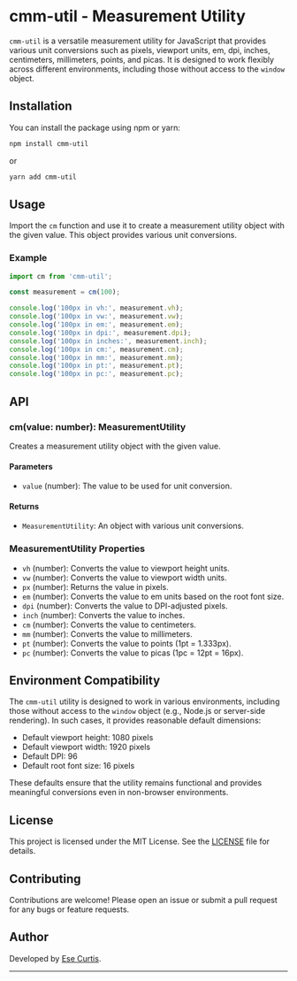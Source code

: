 
# cmm-util - Measurement Utility

`cmm-util` is a versatile measurement utility for JavaScript that provides various unit conversions such as pixels, viewport units, em, dpi, inches, centimeters, millimeters, points, and picas. It is designed to work flexibly across different environments, including those without access to the `window` object.

## Installation

You can install the package using npm or yarn:

```sh
npm install cmm-util
```

or

```sh
yarn add cmm-util
```

## Usage

Import the `cm` function and use it to create a measurement utility object with the given value. This object provides various unit conversions.

### Example

```javascript
import cm from 'cmm-util';

const measurement = cm(100);

console.log('100px in vh:', measurement.vh);
console.log('100px in vw:', measurement.vw);
console.log('100px in em:', measurement.em);
console.log('100px in dpi:', measurement.dpi);
console.log('100px in inches:', measurement.inch);
console.log('100px in cm:', measurement.cm);
console.log('100px in mm:', measurement.mm);
console.log('100px in pt:', measurement.pt);
console.log('100px in pc:', measurement.pc);
```

## API

### cm(value: number): MeasurementUtility

Creates a measurement utility object with the given value.

#### Parameters

- `value` (number): The value to be used for unit conversion.

#### Returns

- `MeasurementUtility`: An object with various unit conversions.

### MeasurementUtility Properties

- `vh` (number): Converts the value to viewport height units.
- `vw` (number): Converts the value to viewport width units.
- `px` (number): Returns the value in pixels.
- `em` (number): Converts the value to em units based on the root font size.
- `dpi` (number): Converts the value to DPI-adjusted pixels.
- `inch` (number): Converts the value to inches.
- `cm` (number): Converts the value to centimeters.
- `mm` (number): Converts the value to millimeters.
- `pt` (number): Converts the value to points (1pt = 1.333px).
- `pc` (number): Converts the value to picas (1pc = 12pt = 16px).

## Environment Compatibility

The `cmm-util` utility is designed to work in various environments, including those without access to the `window` object (e.g., Node.js or server-side rendering). In such cases, it provides reasonable default dimensions:

- Default viewport height: 1080 pixels
- Default viewport width: 1920 pixels
- Default DPI: 96
- Default root font size: 16 pixels

These defaults ensure that the utility remains functional and provides meaningful conversions even in non-browser environments.

## License

This project is licensed under the MIT License. See the [LICENSE](LICENSE) file for details.

## Contributing

Contributions are welcome! Please open an issue or submit a pull request for any bugs or feature requests.

## Author

Developed by [Ese Curtis](https://esecurtis.netlify.app).

---

